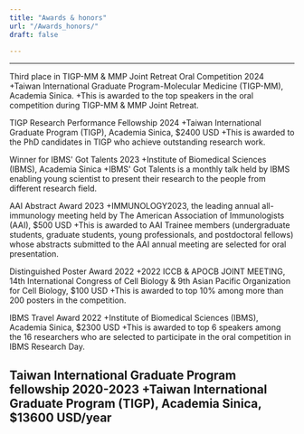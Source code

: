 ```yaml
---
title: "Awards & honors"
url: "/Awards_honors/"
draft: false

---
```


--- 
Third place in TIGP-MM & MMP Joint Retreat Oral Competition
2024
+Taiwan International Graduate Program-Molecular Medicine (TIGP-MM), Academia Sinica.
+This is awarded to the top speakers in the oral competition during TIGP-MM & MMP Joint Retreat.


TIGP Research Performance Fellowship
2024
+Taiwan International Graduate Program (TIGP), Academia Sinica, $2400 USD
+This is awarded to the PhD candidates in TIGP who achieve outstanding research work.


Winner for IBMS' Got Talents
2023
+Institute of Biomedical Sciences (IBMS), Academia Sinica
+IBMS' Got Talents is a monthly talk held by IBMS enabling young scientist to present their research to the people from different research field. 


AAI Abstract Award
2023
+IMMUNOLOGY2023, the leading annual all-immunology meeting held by The American Association of Immunologists (AAI), $500 USD
+This is awarded to AAI Trainee members (undergraduate students, graduate students, young professionals, and postdoctoral fellows) whose abstracts submitted to the AAI annual meeting are selected for oral presentation.


Distinguished Poster Award
2022
+2022 ICCB & APOCB JOINT MEETING, 14th International Congress of Cell Biology & 9th Asian Pacific Organization for Cell Biology, $100 USD
+This is awarded to top 10% among more than 200 posters in the competition.


IBMS Travel Award
2022
+Institute of Biomedical Sciences (IBMS), Academia Sinica, $2300 USD
+This is awarded to top 6 speakers among the 16 researchers who are selected to participate in the oral competition in IBMS Research Day.


Taiwan International Graduate Program fellowship
2020-2023
+Taiwan International Graduate Program (TIGP), Academia Sinica, $13600 USD/year
---